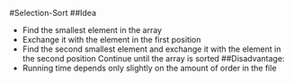 #Selection-Sort 
##Idea
- Find the smallest element in the array
- Exchange it with the element in the first position
- Find the second smallest element and exchange it with the element in the second position Continue until the array is sorted
 ##Disadvantage:
- Running time depends only slightly on the amount of order in the file
